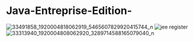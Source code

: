 # Java-Entreprise-Edition-

![33491858_1920004818062919_5465607829920415744_n](https://user-images.githubusercontent.com/25197361/44002349-190e2ff6-9e39-11e8-889b-26db863a9d25.png)
![jee register](https://user-images.githubusercontent.com/25197361/44002350-193169c6-9e39-11e8-89ec-a049420e96f0.png)
![33313940_1920004808062920_3289714588165079040_n](https://user-images.githubusercontent.com/25197361/44002351-195526d6-9e39-11e8-9cab-3241483d1802.png)
